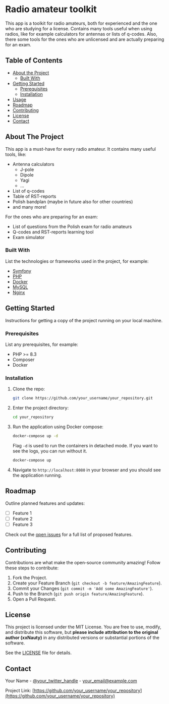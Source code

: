 # Radio amateur toolkit

This app is a toolkit for radio amateurs, both for experienced and the one who are studying for a license. 
Contains many tools useful when using radios, like for example calculators for antennas or lists of q-codes. 
Also, there some tools for the ones who are unlicensed and are actually preparing for an exam. 

## Table of Contents

- [About the Project](#about-the-project)
    - [Built With](#built-with)
- [Getting Started](#getting-started)
    - [Prerequisites](#prerequisites)
    - [Installation](#installation)
- [Usage](#usage)
- [Roadmap](#roadmap)
- [Contributing](#contributing)
- [License](#license)
- [Contact](#contact)

## About The Project

This app is a must-have for every radio amateur. It contains many useful tools, like:
- Antenna calculators
  - J-pole
  - Dipole
  - Yagi
  - ...
- List of q-codes
- Table of RST-reports
- Polish bandplan (maybe in future also for other countries)
- and many more!

For the ones who are preparing for an exam:
- List of questions from the Polish exam for radio amateurs
- Q-codes and RST-reports learning tool
- Exam simulator


### Built With

List the technologies or frameworks used in the project, for example:
- [Symfony](https://symfony.com/)
- [PHP](https://www.php.net/)
- [Docker](https://www.docker.com/)
- [MySQL](https://www.mysql.com/)
- [Nginx](https://www.nginx.com/)

## Getting Started

Instructions for getting a copy of the project running on your local machine.

### Prerequisites

List any prerequisites, for example:
- PHP >= 8.3
- Composer
- Docker

### Installation

1. Clone the repo:
   ```sh
   git clone https://github.com/your_username/your_repository.git
   ```
2. Enter the project directory:
   ```sh
   cd your_repository
   ```
3. Run the application using Docker compose:
   ```sh
   docker-compose up -d
   ```
   Flag `-d` is used to run the containers in detached mode. If you want to see the logs, you can run without it.
    ```sh
    docker-compose up
    ```

4. Navigate to `http://localhost:8080` in your browser and you should see the application running.

## Roadmap

Outline planned features and updates:
- [ ] Feature 1
- [ ] Feature 2
- [ ] Feature 3

Check out the [open issues](https://github.com/your_username/your_repository/issues) for a full list of proposed features.

## Contributing

Contributions are what make the open-source community amazing! Follow these steps to contribute:

1. Fork the Project.
2. Create your Feature Branch (`git checkout -b feature/AmazingFeature`).
3. Commit your Changes (`git commit -m 'Add some AmazingFeature'`).
4. Push to the Branch (`git push origin feature/AmazingFeature`).
5. Open a Pull Request.

## License

This project is licensed under the MIT License. You are free to use, modify, and distribute this software, 
but **please include attribution to the original author (xxNauty)** in any distributed versions or substantial 
portions of the software.

See the [LICENSE](LICENSE.md) file for details.

## Contact

Your Name - [@your_twitter_handle](https://twitter.com/your_twitter_handle) - your_email@example.com

Project Link: [https://github.com/your_username/your_repository](https://github.com/your_username/your_repository)
